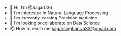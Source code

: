 - 👋 Hi, I’m @Sagar036
- 👀 I’m interested in Natural Language Processing
- 🌱 I’m currently learning Precision medicine
- 💞️ I’m looking to collaborate on Data Science
- 📫 How to reach me sagarsinghaniya33@gmail.com

<!---
Sagar036/Sagar036 is a ✨ special ✨ repository because its `README.md` (this file) appears on your GitHub profile.
You can click the Preview link to take a look at your changes.
--->
